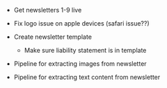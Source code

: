 - Get newsletters 1-9 live
- Fix logo issue on apple devices (safari issue??)


- Create newsletter template
  - Make sure liability statement is in template

- Pipeline for extracting images from newsletter
- Pipeline for extracting text content from newsletter
